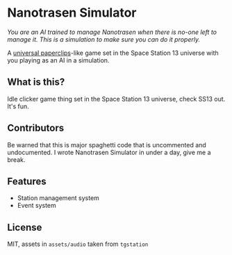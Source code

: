 # Nanotrasen Simulator

_You are an AI trained to manage Nanotrasen when there is no-one left to manage it. This is a simulation to make sure you can do it properly._

A [universal paperclips](https://www.decisionproblem.com/paperclips/)-like game set in the Space Station 13 universe with you playing as an AI in a simulation.

## What is this?

Idle clicker game thing set in the Space Station 13 universe, check SS13 out. It's fun.

## Contributors

Be warned that this is major spaghetti code that is uncommented and undocumented. I wrote Nanotrasen Simulator in under a day, give me a break.

## Features

- Station management system
- Event system

## License

MIT, assets in `assets/audio` taken from `tgstation`
